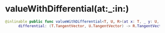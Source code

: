 # valueWithDifferential(at:\_:in:)

``` swift
@inlinable public func valueWithDifferential<T, U, R>(at x: T, _ y: U, in f: @differentiable (T, U) -> R) -> (value: R,
      differential: (T.TangentVector, U.TangentVector) -> R.TangentVector)
```
